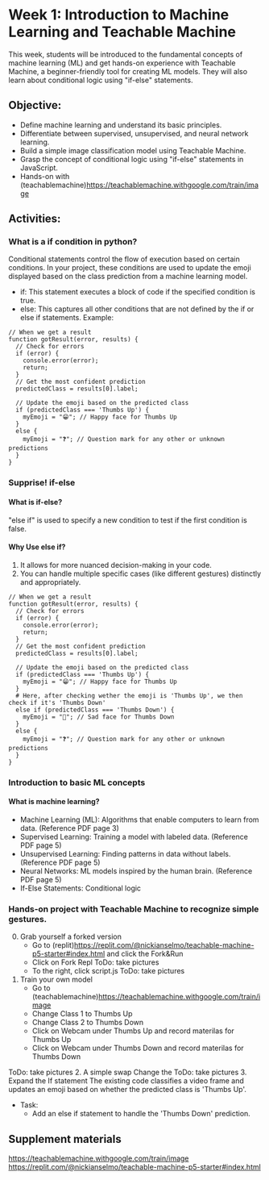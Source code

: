 # Week 1: Introduction to Machine Learning and Teachable Machine

This week, students will be introduced to the fundamental concepts of machine learning (ML) and get hands-on experience with Teachable Machine, a beginner-friendly tool for creating ML models. They will also learn about conditional logic using "if-else" statements.
## Objective:
- Define machine learning and understand its basic principles.
- Differentiate between supervised, unsupervised, and neural network learning.
- Build a simple image classification model using Teachable Machine.
- Grasp the concept of conditional logic using "if-else" statements in JavaScript.
- Hands-on with (teachablemachine)<https://teachablemachine.withgoogle.com/train/image>
## Activities:
### What is a if condition in python?
Conditional statements control the flow of execution based on certain conditions. In your project, these conditions are used to update the emoji displayed based on the class prediction from a machine learning model.
- if: This statement executes a block of code if the specified condition is true.
- else: This captures all other conditions that are not defined by the if or else if statements.
Example:
```
// When we get a result
function gotResult(error, results) {
  // Check for errors
  if (error) {
    console.error(error);
    return;
  }
  // Get the most confident prediction
  predictedClass = results[0].label;

  // Update the emoji based on the predicted class
  if (predictedClass === 'Thumbs Up') {
    myEmoji = "😁"; // Happy face for Thumbs Up
  }
  else {
    myEmoji = "❓"; // Question mark for any other or unknown predictions
  }
}
```
### Supprise! if-else
#### What is if-else? 
"else if" is used to specify a new condition to test if the first condition is false.
#### Why Use else if?
1. It allows for more nuanced decision-making in your code.
2. You can handle multiple specific cases (like different gestures) distinctly and appropriately.
```
// When we get a result
function gotResult(error, results) {
  // Check for errors
  if (error) {
    console.error(error);
    return;
  }
  // Get the most confident prediction
  predictedClass = results[0].label;

  // Update the emoji based on the predicted class
  if (predictedClass === 'Thumbs Up') {
    myEmoji = "😁"; // Happy face for Thumbs Up
  }
  # Here, after checking wether the emoji is 'Thumbs Up', we then check if it's 'Thumbs Down'
  else if (predictedClass === 'Thumbs Down') {
    myEmoji = "🙁"; // Sad face for Thumbs Down
  }
  else {
    myEmoji = "❓"; // Question mark for any other or unknown predictions
  }
}
```

### Introduction to basic ML concepts
#### What is machine learning?
- Machine Learning (ML): Algorithms that enable computers to learn from data. (Reference PDF page 3)
- Supervised Learning: Training a model with labeled data. (Reference PDF page 5)
- Unsupervised Learning: Finding patterns in data without labels. (Reference PDF page 5)
- Neural Networks: ML models inspired by the human brain. (Reference PDF page 5)
- If-Else Statements: Conditional logic
### Hands-on project with Teachable Machine to recognize simple gestures.
0. Grab yourself a forked version
	- Go to (replit)<https://replit.com/@nickianselmo/teachable-machine-p5-starter#index.html> and click the Fork&Run
	- Click on Fork Repl ToDo: take pictures
	- To the right, click script.js ToDo: take pictures
1. Train your own model
	- Go to (teachablemachine)<https://teachablemachine.withgoogle.com/train/image>
	- Change Class 1 to Thumbs Up
	- Change Class 2 to Thumbs Down
	- Click on Webcam under Thumbs Up and record materilas for Thumbs Up
	- Click on Webcam under Thumbs Down and record materilas for Thumbs Down
	
ToDo: take pictures
2. A simple swap
Change the 
ToDo: take pictures
3. Expand the If statement
The existing code classifies a video frame and updates an emoji based on whether the predicted class is 'Thumbs Up'.
 - Task:
	- Add an else if statement to handle the 'Thumbs Down' prediction.
## Supplement materials 
https://teachablemachine.withgoogle.com/train/image
https://replit.com/@nickianselmo/teachable-machine-p5-starter#index.html
